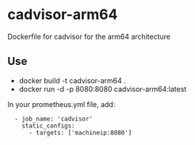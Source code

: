 # cadvisor-arm64
Dockerfile for cadvisor for the arm64 architecture

## Use

- docker build -t cadvisor-arm64 .
- docker run -d -p 8080:8080 cadvisor-arm64:latest

In your prometheus.yml file, add:

```
  - job_name: 'cadvisor'
    static_configs:
      - targets: ['machineip:8080']

```
